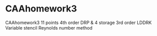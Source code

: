# CAAhomework3
CAAhomework3
11 points 4th order DRP & 4 storage 3rd order LDDRK
Variable stencil Reynolds number method
